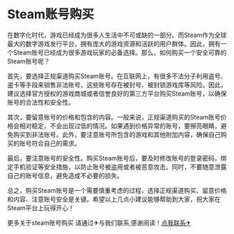 # Steam账号购买

在数字化时代，游戏已经成为很多人生活中不可或缺的一部分。而Steam作为全球最大的数字游戏发行平台，拥有庞大的游戏资源和活跃的用户群体。因此，拥有一个Steam账号已经成为很多游戏玩家的必备选择。那么，如何购买一个安全可靠的Steam账号呢？

首先，要选择正规渠道购买Steam账号。在互联网上，有很多不法分子利用盗号、盗卡等手段来销售非法账号，这些账号存在被封号、被封锁游戏库等风险。因此，建议选择官方授权的游戏商城或者信誉良好的第三方平台购买Steam账号，以确保账号的合法性和安全性。

其次，要留意账号的价格和包含的内容。一般来说，正规渠道购买的Steam账号价格会相对稳定，不会出现过低的情况。如果遇到价格异常的账号，要擦亮眼睛，避免购买到非法账号。此外，要注意账号所包含的游戏和其他附加内容，确保自己购买的账号符合自己的需求。

最后，要注意账号的安全性。购买Steam账号后，要及时修改账号的登录密码，绑定手机验证等安全措施，以防止账号被盗用或者被恶意攻击。同时，不要随意泄露自己的账号信息，避免造成不必要的损失。

总之，购买Steam账号是一个需要慎重考虑的过程，选择正规渠道购买、留意价格和内容、注意账号安全是关键。希望以上几点小建议能够帮助到大家，祝大家在Steam平台上玩得开心！

更多关于steam账号购买 请通过✈与我们联系,感谢阅读！[点我联系✈](https://pro.G208.com)